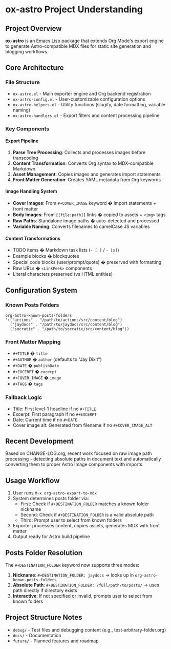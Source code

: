# ox-astro Project Understanding

## Project Overview
**ox-astro** is an Emacs Lisp package that extends Org Mode's export engine to generate Astro-compatible MDX files for static site generation and blogging workflows.

## Core Architecture

### File Structure
- `ox-astro.el` - Main exporter engine and Org backend registration
- `ox-astro-config.el` - User-customizable configuration options
- `ox-astro-helpers.el` - Utility functions (slugify, date formatting, variable naming)
- `ox-astro-handlers.el` - Export filters and content processing pipeline

### Key Components

#### Export Pipeline
1. **Parse Tree Processing**: Collects and processes images before transcoding
2. **Content Transformation**: Converts Org syntax to MDX-compatible Markdown
3. **Asset Management**: Copies images and generates import statements
4. **Front Matter Generation**: Creates YAML metadata from Org keywords

#### Image Handling System
- **Cover Images**: From `#+COVER_IMAGE` keyword � import statements + front matter
- **Body Images**: From `[[file:path]]` links � copied to assets + `<img>` tags
- **Raw Paths**: Standalone image paths � auto-detected and processed
- **Variable Naming**: Converts filenames to camelCase JS variables

#### Content Transformations
- TODO items � Markdown task lists (`- [ ]` / `- [x]`)
- Example blocks � blockquotes
- Special code blocks (user/prompt/quote) � preserved with formatting
- Raw URLs � `<LinkPeek>` components
- Literal characters preserved (vs HTML entities)

## Configuration System

### Known Posts Folders
```elisp
org-astro-known-posts-folders
'(("actions" . "/path/to/actions/src/content/blog")
  ("jaydocs" . "/path/to/jaydocs/src/content/blog")
  ("socratic" . "/path/to/socratic/src/content/blog"))
```

### Front Matter Mapping
- `#+TITLE` � `title`
- `#+AUTHOR` � `author` (defaults to "Jay Dixit")  
- `#+DATE` � `publishDate`
- `#+EXCERPT` � `excerpt`
- `#+COVER_IMAGE` � `image`
- `#+TAGS` � `tags`

### Fallback Logic
- Title: First level-1 headline if no `#+TITLE`
- Excerpt: First paragraph if no `#+EXCERPT`
- Date: Current time if no `#+DATE`
- Cover image alt: Generated from filename if no `#+COVER_IMAGE_ALT`

## Recent Development

Based on CHANGE-LOG.org, recent work focused on raw image path processing - detecting absolute paths in document text and automatically converting them to proper Astro Image components with imports.

## Usage Workflow
1. User runs `M-x org-astro-export-to-mdx`
2. System determines posts folder via:
   - First: Check if `#+DESTINATION_FOLDER` matches a known folder nickname
   - Second: Check if `#+DESTINATION_FOLDER` is a valid absolute path
   - Third: Prompt user to select from known folders
3. Exporter processes content, copies assets, generates MDX with front matter
4. Output ready for Astro build pipeline

## Posts Folder Resolution
The `#+DESTINATION_FOLDER` keyword now supports three modes:
1. **Nickname**: `#+DESTINATION_FOLDER: jaydocs` → looks up in `org-astro-known-posts-folders`
2. **Absolute Path**: `#+DESTINATION_FOLDER: /full/path/to/posts/` → uses path directly if directory exists
3. **Interactive**: If not specified or invalid, prompts user to select from known folders

## Project Structure Notes
- `debug/` - Test files and debugging content (e.g., test-arbitrary-folder.org)
- `docs/` - Documentation
- `future/` - Planned features and roadmap
